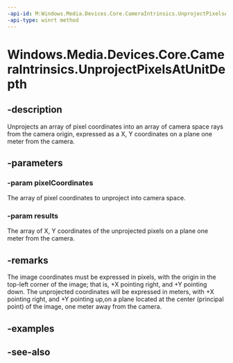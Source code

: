 ```yaml
---
-api-id: M:Windows.Media.Devices.Core.CameraIntrinsics.UnprojectPixelsAtUnitDepth(Windows.Foundation.Point[],Windows.Foundation.Numerics.Vector2[])
-api-type: winrt method
---
```


<!-- Method syntax
public void UnprojectPixelsAtUnitDepth(Windows.Foundation.Point[] pixelCoordinates, Windows.Foundation.Numerics.Vector2[] results)
-->

# Windows.Media.Devices.Core.CameraIntrinsics.UnprojectPixelsAtUnitDepth

## -description
Unprojects an array of pixel coordinates into an array of camera space rays from the camera origin, expressed as a X, Y coordinates on a plane one meter from the camera.

## -parameters
### -param pixelCoordinates
The array of pixel coordinates to unproject into camera space.

### -param results
The array of X, Y coordinates of the unprojected pixels on a plane one meter from the camera.

## -remarks
The image coordinates must be expressed in pixels, with the origin in the top-left corner of the image; that is, +X pointing right, and +Y pointing down. The unprojected coordinates will be expressed in meters, with +X pointing right, and +Y pointing up,on a plane located at the center (principal point) of the image, one meter away from the camera.

## -examples

## -see-also
